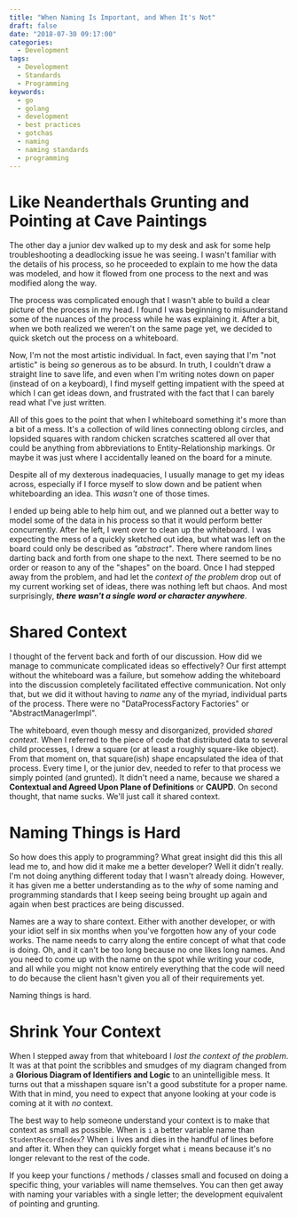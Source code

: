 ```yaml
---
title: "When Naming Is Important, and When It's Not"
draft: false
date: "2018-07-30 09:17:00"
categories: 
  - Development
tags: 
  - Development
  - Standards
  - Programming
keywords:
  - go
  - golang
  - development
  - best practices
  - gotchas
  - naming
  - naming standards
  - programming
---
```


# Like Neanderthals Grunting and Pointing at Cave Paintings
The other day a junior dev walked up to my desk and ask for some help troubleshooting a deadlocking issue he was seeing.
I wasn't familiar with the details of his process, so he proceeded to explain to me how the data was modeled, and how it
flowed from one process to the next and was modified along the way.

The process was complicated enough that I wasn't able to build a clear picture of the process in my head.  I found I was
beginning to misunderstand some of the nuances of the process while he was explaining it.  After a bit, when we both 
realized we weren't on the same page yet, we decided to quick sketch out the process on a whiteboard.

Now, I'm not the most artistic individual.  In fact, even saying that I'm "not artistic" is being *so* generous as to be
absurd.  In truth, I couldn't draw a straight line to save life, and even when I'm writing notes down on paper (instead
of on a keyboard), I find myself getting impatient with the speed at which I can get ideas down, and frustrated with
the fact that I can barely read what I've just written.  

All of this goes to the point that when I whiteboard something it's more than a bit of a mess.  It's a collection of 
wild lines connecting oblong circles, and lopsided squares with random chicken scratches scattered all over that could 
be anything from abbreviations to Entity-Relationship markings. Or maybe it was just where I accidentally leaned on the 
board for a minute.

Despite all of my dexterous inadequacies, I usually manage to get my ideas across, especially if I force myself to slow
down and be patient when whiteboarding an idea.  This *wasn't* one of those times.

I ended up being able to help him out, and we planned out a better way to model some of the data in his process so that
it would perform better concurrently.  After he left, I went over to clean up the whiteboard.  I was expecting the mess
of a quickly sketched out idea, but what was left on the board could only be described as *"abstract"*.   There where
random lines darting back and forth from one shape to the next.  There seemed to be no order or reason to any of the 
"shapes" on the board.  Once I had stepped away from the problem, and had let the *context of the problem* drop out of 
my current working set of ideas, there was nothing left but chaos.  And most surprisingly, ***there wasn't a single word
or character anywhere***.

# Shared Context
I thought of the fervent back and forth of our discussion.  How did we manage to communicate complicated ideas 
so effectively?  Our first attempt without the whiteboard was a failure, but somehow adding the whiteboard into the 
discussion completely facilitated effective communication.  Not only that, but we did it without having to *name* any of 
the myriad, individual parts of the process.  There were no "DataProcessFactory Factories" or "AbstractManagerImpl".  

The whiteboard, even though messy and disorganized, provided *shared context*.  When I referred to the piece of code
that distributed data to several child processes, I drew a square (or at least a roughly square-like object).  From that 
moment on, that square(ish) shape encapsulated the idea of that process.  Every time I, or the junior dev, needed to refer
to that process we simply pointed (and grunted).  It didn't need a name, because we shared a **Contextual and Agreed Upon
Plane of Definitions** or **CAUPD**.  On second thought, that name sucks.  We'll just call it shared context.

# Naming Things is Hard
So how does this apply to programming?  What great insight did this this all lead me to, and how did it make me a better
developer?  Well it didn't really.  I'm not doing anything different today that I wasn't already doing.  However, it has 
given me a better understanding as to the *why* of some naming and programming standards that I keep seeing being brought
up again and again when best practices are being discussed.

Names are a way to share context.  Either with another developer, or with your idiot self in six months when you've
forgotten how any of your code works.  The name needs to carry along the entire concept of what that code is doing.  Oh,
and it can't be too long because no one likes long names.  And you need to come up with the name on the spot while writing
your code, and all while you might not know entirely everything that the code will need to do because the client hasn't
given you all of their requirements yet.

Naming things is hard.

# Shrink Your Context
When I stepped away from that whiteboard I *lost the context of the problem*.  It was at that point the scribbles
and smudges of my diagram changed from a **Glorious Diagram of Identifiers and Logic** to an unintelligible mess.  It 
turns out that a misshapen square isn't a good substitute for a proper name.  With that in mind, you need to expect that
anyone looking at your code is coming at it with *no* context.

The best way to help someone understand your context is to make that context as small as possible.  When is `i` a better
variable name than `StudentRecordIndex`?  When `i` lives and dies in the handful of lines before and after it. When they
can quickly forget what `i` means because it's no longer relevant to the rest of the code.

If you keep your functions / methods / classes small and focused on doing a specific thing, your variables will name
themselves. You can then get away with naming your variables with a single letter; the development equivalent of pointing 
and grunting.